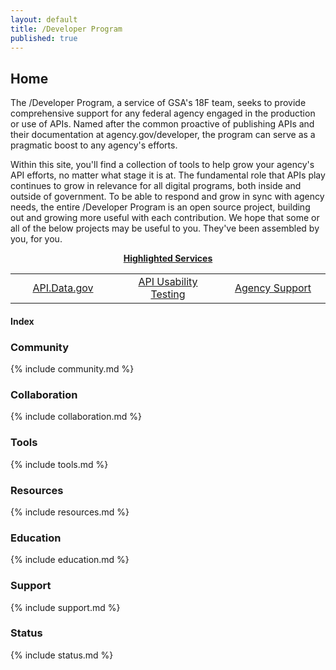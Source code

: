 ```yaml
---
layout: default
title: /Developer Program
published: true
---
```


## Home

The /Developer Program, a service of GSA's 18F team, seeks to provide comprehensive support for any federal agency engaged in the production or use of APIs.  Named after the common proactive of publishing APIs and their documentation at agency.gov/developer, the program can serve as a pragmatic boost to any agency's efforts.  

Within this site, you'll find a collection of tools to help grow your agency's API efforts, no matter what stage it is at.  The fundamental role that APIs play continues to grow in relevance for all digital programs, both inside and outside of government.  To be able to respond and grow in sync with agency needs, the entire /Developer Program is an open source project, building out and growing more useful with each contribution.   We hope that some or all of the below projects may be useful to you.  They've been assembled by you, for you.  


<div style="text-align: center;"><strong><u>Highlighted Services</u></strong></div>
  
  
<table style="width: 100%;" border="0" cellpadding="2" cellspacing="2">
    <tr>
        <td style="text-align: center; width: 33%;"><a href="http://api.data.gov">API.Data.gov</a></td>
        <td style="text-align: center; width: 33%;"><a href="http://18f.github.io/API-Usability-Testing">API Usability Testing</a></td>
        <td style="text-align: center; width: 33%;"><a href="http://18f.github.io/API-All-the-X/pages/support.html">Agency Support</a></td>
    </tr>
</table>


#### Index

### Community 

{% include community.md %}

### Collaboration

{% include collaboration.md %}

### Tools 

{% include tools.md %}

### Resources 

{% include resources.md %}

### Education 

{% include education.md %}

### Support

{% include support.md %}

### Status  

{% include status.md %}

